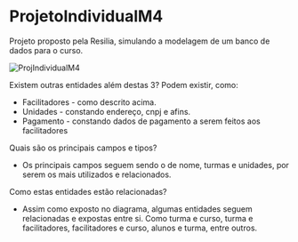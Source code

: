 # ProjetoIndividualM4
Projeto proposto pela Resilia, simulando a modelagem de um banco de dados para o curso.


![ProjIndividualM4](https://user-images.githubusercontent.com/113363939/212580925-375887b7-d5c7-4545-9497-48bd743cd766.png)



Existem outras entidades além destas 3?
Podem existir, como: 
- Facilitadores - como descrito acima.
- Unidades - constando endereço, cnpj e afins.
- Pagamento - constando dados de pagamento a serem feitos aos facilitadores

Quais são os principais campos e tipos?
- Os principais campos seguem sendo o de nome, turmas e unidades, por serem os mais utilizados e relacionados.

Como estas entidades estão relacionadas?
- Assim como exposto no diagrama, algumas entidades seguem relacionadas e expostas entre si.
Como turma e curso, turma e facilitadores, facilitadores e curso, alunos e turma, entre outros.
